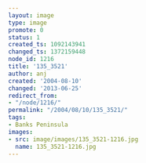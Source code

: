 ```yaml
---
layout: image
type: image
promote: 0
status: 1
created_ts: 1092143941
changed_ts: 1372159448
node_id: 1216
title: '135_3521'
author: anj
created: '2004-08-10'
changed: '2013-06-25'
redirect_from:
- "/node/1216/"
permalink: "/2004/08/10/135_3521/"
tags:
- Banks Peninsula
images:
- src: image/images/135_3521-1216.jpg
  name: 135_3521-1216.jpg
---
```


